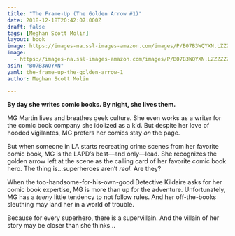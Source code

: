 ```yaml
---
title: "The Frame-Up (The Golden Arrow #1)"
date: 2018-12-18T20:42:07.000Z
draft: false
tags: [Meghan Scott Molin]
layout: book
image: https://images-na.ssl-images-amazon.com/images/P/B07B3WQYXN.LZZZZZZZ.jpg
image: 
  - https://images-na.ssl-images-amazon.com/images/P/B07B3WQYXN.LZZZZZZZ.jpg
asin: "B07B3WQYXN"
yaml: the-frame-up-the-golden-arrow-1
author: Meghan Scott Molin

---
```


**By day she writes comic books. By night, she lives them.**  
  
MG Martin lives and breathes geek culture. She even works as a writer for the comic book company she idolized as a kid. But despite her love of hooded vigilantes, MG prefers her comics stay *on* the page.  
  
But when someone in LA starts recreating crime scenes from her favorite comic book, MG is the LAPD’s best—and only—lead. She recognizes the golden arrow left at the scene as the calling card of her favorite comic book hero. The thing is…superheroes aren’t *real*. Are they?  
  
When the too-handsome-for-his-own-good Detective Kildaire asks for her comic book expertise, MG is more than up for the adventure. Unfortunately, MG has a *teeny* little tendency to not follow rules. And her off-the-books sleuthing may land her in a world of trouble.  
  
Because for every superhero, there is a supervillain. And the villain of her story may be closer than she thinks…